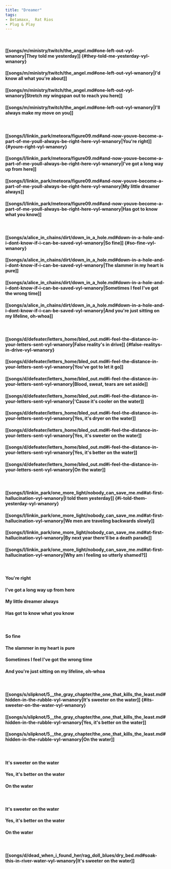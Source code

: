 ```yaml
---
title: "Dreamer"
tags:
- Betamaxx,  Rat Rios
- Plug & Play
---
```

&nbsp;
#### [[songs/m/ministry/twitch/the_angel.md#one-left-out-vyl-wnanory|They told me yesterday]] {#they-told-me-yesterday-vyl-wnanory}
#### [[songs/m/ministry/twitch/the_angel.md#one-left-out-vyl-wnanory|I'd know all what you're about]]
#### [[songs/m/ministry/twitch/the_angel.md#one-left-out-vyl-wnanory|Stretch my wingspan out to reach you here]]
#### [[songs/m/ministry/twitch/the_angel.md#one-left-out-vyl-wnanory|I'll always make my move on you]]
&nbsp;
#### [[songs/l/linkin_park/meteora/figure09.md#and-now-youve-become-a-part-of-me-youll-always-be-right-here-vyl-wnanory|You're right]] {#youre-right-vyl-wnanory}
#### [[songs/l/linkin_park/meteora/figure09.md#and-now-youve-become-a-part-of-me-youll-always-be-right-here-vyl-wnanory|I've got a long way up from here]]
#### [[songs/l/linkin_park/meteora/figure09.md#and-now-youve-become-a-part-of-me-youll-always-be-right-here-vyl-wnanory|My little dreamer always]]
#### [[songs/l/linkin_park/meteora/figure09.md#and-now-youve-become-a-part-of-me-youll-always-be-right-here-vyl-wnanory|Has got to know what you know]]
&nbsp;
#### [[songs/a/alice_in_chains/dirt/down_in_a_hole.md#down-in-a-hole-and-i-dont-know-if-i-can-be-saved-vyl-wnanory|So fine]] {#so-fine-vyl-wnanory}
#### [[songs/a/alice_in_chains/dirt/down_in_a_hole.md#down-in-a-hole-and-i-dont-know-if-i-can-be-saved-vyl-wnanory|The slammer in my heart is pure]]
#### [[songs/a/alice_in_chains/dirt/down_in_a_hole.md#down-in-a-hole-and-i-dont-know-if-i-can-be-saved-vyl-wnanory|Sometimes I feel I've got the wrong time]]
#### [[songs/a/alice_in_chains/dirt/down_in_a_hole.md#down-in-a-hole-and-i-dont-know-if-i-can-be-saved-vyl-wnanory|And you're just sitting on my lifeline, oh-whoa]]
&nbsp;
#### [[songs/d/defeater/letters_home/bled_out.md#i-feel-the-distance-in-your-letters-sent-vyl-wnanory|False reality's in drive]] {#false-realitys-in-drive-vyl-wnanory}
#### [[songs/d/defeater/letters_home/bled_out.md#i-feel-the-distance-in-your-letters-sent-vyl-wnanory|You've got to let it go]]
#### [[songs/d/defeater/letters_home/bled_out.md#i-feel-the-distance-in-your-letters-sent-vyl-wnanory|Blood, sweat, tears are set aside]]
#### [[songs/d/defeater/letters_home/bled_out.md#i-feel-the-distance-in-your-letters-sent-vyl-wnanory|'Cause it's cooler on the water]]
#### [[songs/d/defeater/letters_home/bled_out.md#i-feel-the-distance-in-your-letters-sent-vyl-wnanory|Yes, it's dryer on the water]]
#### [[songs/d/defeater/letters_home/bled_out.md#i-feel-the-distance-in-your-letters-sent-vyl-wnanory|Yes, it's sweeter on the water]]
#### [[songs/d/defeater/letters_home/bled_out.md#i-feel-the-distance-in-your-letters-sent-vyl-wnanory|Yes, it's better on the water]]
#### [[songs/d/defeater/letters_home/bled_out.md#i-feel-the-distance-in-your-letters-sent-vyl-wnanory|On the water]]
&nbsp;
#### [[songs/l/linkin_park/one_more_light/nobody_can_save_me.md#at-first-hallucination-vyl-wnanory|I told them yesterday]] {#i-told-them-yesterday-vyl-wnanory}
#### [[songs/l/linkin_park/one_more_light/nobody_can_save_me.md#at-first-hallucination-vyl-wnanory|We men are traveling backwards slowly]]
#### [[songs/l/linkin_park/one_more_light/nobody_can_save_me.md#at-first-hallucination-vyl-wnanory|By next year there'll be a death parade]]
#### [[songs/l/linkin_park/one_more_light/nobody_can_save_me.md#at-first-hallucination-vyl-wnanory|Why am I feeling so utterly shamed?]]
&nbsp;
#### You're right
#### I've got a long way up from here
#### My little dreamer always
#### Has got to know what you know
&nbsp;
#### So fine
#### The slammer in my heart is pure
#### Sometimes I feel I've got the wrong time
#### And you're just sitting on my lifeline, oh-whoa
&nbsp;
#### [[songs/s/slipknot/5__the_gray_chapter/the_one_that_kills_the_least.md#hidden-in-the-rubble-vyl-wnanory|It's sweeter on the water]] {#its-sweeter-on-the-water-vyl-wnanory}
#### [[songs/s/slipknot/5__the_gray_chapter/the_one_that_kills_the_least.md#hidden-in-the-rubble-vyl-wnanory|Yes, it's better on the water]]
#### [[songs/s/slipknot/5__the_gray_chapter/the_one_that_kills_the_least.md#hidden-in-the-rubble-vyl-wnanory|On the water]]
&nbsp;
#### It's sweeter on the water
#### Yes, it's better on the water
#### On the water
&nbsp;
#### It's sweeter on the water
#### Yes, it's better on the water
#### On the water
&nbsp;
#### [[songs/d/dead_when_i_found_her/rag_doll_blues/dry_bed.md#soak-this-in-river-water-vyl-wnanory|It's sweeter on the water]]
